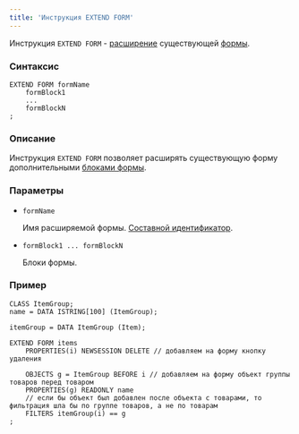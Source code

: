 ```yaml
---
title: 'Инструкция EXTEND FORM'
---
```


Инструкция `EXTEND FORM` - [расширение](Form_extension.md) существующей [формы](Forms.md).

### Синтаксис

```
EXTEND FORM formName 
    formBlock1
    ...
    formBlockN
;
```

### Описание

Инструкция `EXTEND FORM` позволяет расширять существующую форму дополнительными [блоками формы](FORM_statement.md#blocks).

### Параметры

- `formName`

    Имя расширяемой формы. [Составной идентификатор](IDs.md#cid).

- `formBlock1 ... formBlockN`

    Блоки формы.

### Пример

```lsf
CLASS ItemGroup;
name = DATA ISTRING[100] (ItemGroup);

itemGroup = DATA ItemGroup (Item);

EXTEND FORM items
    PROPERTIES(i) NEWSESSION DELETE // добавляем на форму кнопку удаления

    OBJECTS g = ItemGroup BEFORE i // добавляем на форму объект группы товаров перед товаром
    PROPERTIES(g) READONLY name
    // если бы объект был добавлен после объекта с товарами, то фильтрация шла бы по группе товаров, а не по товарам
    FILTERS itemGroup(i) == g 
;
```

